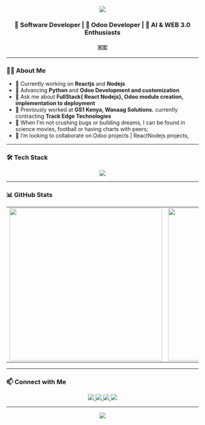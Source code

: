 <p align="center">
  <img src="https://capsule-render.vercel.app/api?type=waving&color=0d1117&height=200&section=header&text=Martin%20Githae%20Maina&fontSize=40&fontColor=ffffff&animation=fadeIn" />
</p>

<h3 align="center">🚀 Software Developer | 🧩 Odoo Developer | 🧩 AI & WEB 3.0 Enthusiasts</h3>
<h4 align="center">🇰🇪</h4>

---

### 👨‍💻 About Me

- 🔭 Currently working on **Reactjs** and **Nodejs**
- 🌱 Advancing **Python** and **Odoo Development and customization**
- 💬 Ask me about **FullStack{ React Nodejs},  Odoo module creation, implementation to deployment**
- 🏢 Previously worked at **GS1 Kenya, Wanaag Solutions.** currently contracting **Track Edge Technologies**
- 💬 When I'm not crushing bugs or building dreams, I can be found in science movies, football or having charts with peers;
- 👯 I’m looking to collaborate on Odoo projects | ReactNodejs projects,
  

---

### 🛠 Tech Stack

<p align="center">
  <img src="https://skillicons.dev/icons?i=python,js,html,css,postgres,fastapi,django,react,odoo" />
</p>

---

### 📊 GitHub Stats

<div align="center">
  <table>
    <tr>
      <td>
        <img src="https://github-readme-stats.vercel.app/api?username=martinbilson&show_icons=true&theme=tokyonight&border_radius=10&hide_border=false" width="400"/>
      </td>
      <td>
        <img src="https://github-readme-streak-stats.herokuapp.com/?user=martinbilson&theme=tokyonight&border_radius=10&hide_border=false" width="400"/>
      </td>
    </tr>
  </table>
</div>




---

### 📫 Connect with Me

<p align="center">
  <a href="mailto:martin.maina.sc@gmail.com">
    <img src="https://img.shields.io/badge/Email-D14836?style=for-the-badge&logo=gmail&logoColor=white"/>
  </a>
  <a href="https://github.com/martinbilson">
    <img src="https://img.shields.io/badge/GitHub-171515?style=for-the-badge&logo=github&logoColor=white"/>
  </a>
  <a href="https://www.linkedin.com/in/martin-githae-11781b20a/">
    <img src="https://img.shields.io/badge/LinkedIn-0A66C2?style=for-the-badge&logo=linkedin&logoColor=white"/>
  </a>
  <a href="https://x.com/MartinBilson?t=Q8paa_dGWVkX8Stn1Sl5lQ&s=08">
    <img src="https://img.shields.io/badge/Twitter-1DA1F2?style=for-the-badge&logo=twitter&logoColor=white"/>
  </a>
</p>

---

<p align="center">
  <img src="https://capsule-render.vercel.app/api?type=waving&color=0d1117&height=100&section=footer"/>
</p>
